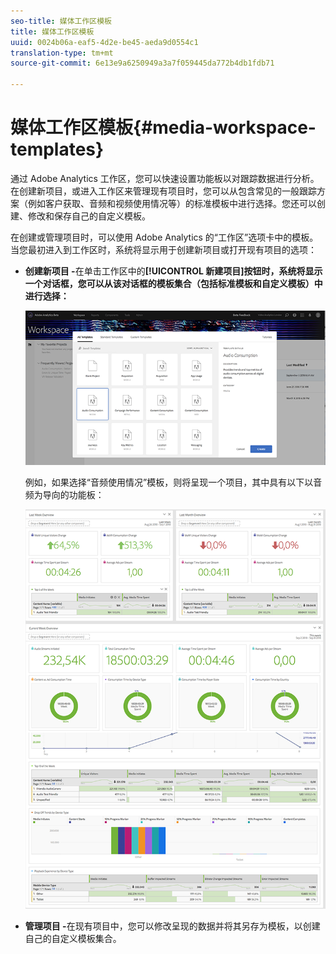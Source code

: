 ```yaml
---
seo-title: 媒体工作区模板
title: 媒体工作区模板
uuid: 0024b06a-eaf5-4d2e-be45-aeda9d0554c1
translation-type: tm+mt
source-git-commit: 6e13e9a6250949a3a7f059445da772b4db1fdb71

---
```



# 媒体工作区模板{#media-workspace-templates}

通过 Adobe Analytics 工作区，您可以快速设置功能板以对跟踪数据进行分析。在创建新项目，或进入工作区来管理现有项目时，您可以从包含常见的一般跟踪方案（例如客户获取、音频和视频使用情况等）的标准模板中进行选择。您还可以创建、修改和保存自己的自定义模板。

在创建或管理项目时，可以使用 Adobe Analytics 的“工作区”选项卡中的模板。当您最初进入到工作区时，系统将显示用于创建新项目或打开现有项目的选项：

* **创建新项目 -**&#x200B;在单击工作区中的&#x200B;**[!UICONTROL 新建项目]按钮时，系统将显示一个对话框，您可以从该对话框的模板集合（包括标准模板和自定义模板）中进行选择：**

   ![](assets/all-templates-audio.png)

   例如，如果选择“音频使用情况”模板，则将呈现一个项目，其中具有以下以音频为导向的功能板：

   ![](assets/aa-workspace.png)

* **管理项目 -**&#x200B;在现有项目中，您可以修改呈现的数据并将其另存为模板，以创建自己的自定义模板集合。

